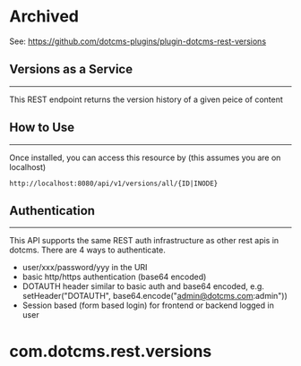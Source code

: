 # Archived

See: https://github.com/dotcms-plugins/plugin-dotcms-rest-versions

## Versions as a Service
----
This REST endpoint returns the version history of a given peice of content


## How to Use
----

Once installed, you can access this resource by (this assumes you are on localhost)

`http://localhost:8080/api/v1/versions/all/{ID|INODE}`



## Authentication
----
This API supports the same REST auth infrastructure as other 
rest apis in dotcms. There are 4 ways to authenticate.

* user/xxx/password/yyy in the URI
* basic http/https authentication (base64 encoded)
* DOTAUTH header similar to basic auth and base64 encoded, e.g. setHeader("DOTAUTH", base64.encode("admin@dotcms.com:admin"))
* Session based (form based login) for frontend or backend logged in user
# com.dotcms.rest.versions
